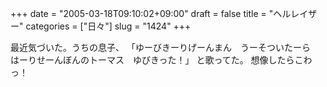 +++
date = "2005-03-18T09:10:02+09:00"
draft = false
title = "ヘルレイザー"
categories = ["日々"]
slug = "1424"
+++

最近気づいた。うちの息子、
「ゆーびきーりげーんまん　うーそついたーら　はーりせーんぼんのトーマス　ゆびきった！」
と歌ってた。
想像したらこわっ！
